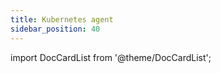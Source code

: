 ```yaml
---
title: Kubernetes agent
sidebar_position: 40
---
```


import DocCardList from '@theme/DocCardList';

<DocCardList />